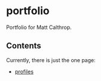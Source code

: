 portfolio
=========

Portfolio for Matt Calthrop.

## Contents

Currently, there is just the one page:
* [profiles](../profiles)
